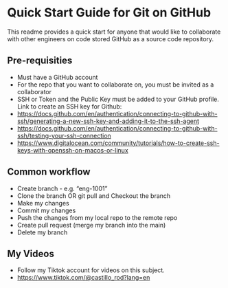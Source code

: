 # Quick Start Guide for Git on GitHub

This readme provides a quick start for anyone that would like to collaborate with other engineers on code stored GitHub as a source code repository.

## Pre-requisities
- Must have a GitHub account
- For the repo that you want to collaborate on, you must be invited as a collaborator
- SSH or Token and the Public Key must be added to your GitHub profile. Link to create an SSH key for Github:
- https://docs.github.com/en/authentication/connecting-to-github-with-ssh/generating-a-new-ssh-key-and-adding-it-to-the-ssh-agent
- https://docs.github.com/en/authentication/connecting-to-github-with-ssh/testing-your-ssh-connection
- https://www.digitalocean.com/community/tutorials/how-to-create-ssh-keys-with-openssh-on-macos-or-linux

## Common workflow
- Create branch - e.g. “eng-1001”
- Clone the branch OR git pull and Checkout the branch
- Make my changes
- Commit my changes
- Push the changes from my local repo to the remote repo
- Create pull request (merge my branch into the main)
- Delete my branch


## My Videos

- Follow my Tiktok account for videos on this subject. 
- https://www.tiktok.com/@castillo_rod?lang=en